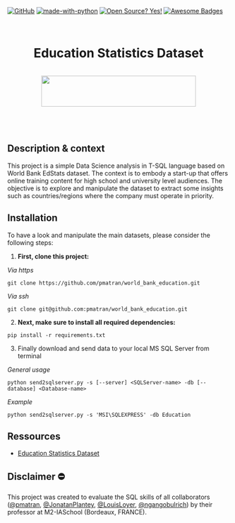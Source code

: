 

[![GitHub](https://badgen.net/badge/icon/github?icon=github&label)](https://github.com)
[![made-with-python](https://img.shields.io/badge/Made%20with-Python-1f425f.svg)](https://www.python.org/)
[![Open Source? Yes!](https://badgen.net/badge/Open%20Source%20%3F/Yes%21/blue?icon=github)](https://github.com/Naereen/badges/)
[![Awesome Badges](https://img.shields.io/badge/badges-awesome-green.svg)](https://github.com/Naereen/badges)


<br>
<H1 align="center">
	<b>Education Statistics Dataset</b>
	<br>
	<br>
	<img height="70" width="350" src="https://upload.wikimedia.org/wikipedia/commons/8/87/The_World_Bank_logo.svg">
</H1>
<br>
<br>


Description & context
-----------------------------------------------
This project is a simple Data Science analysis in T-SQL language based on World Bank EdStats dataset.
The context is to embody a start-up that offers online training content for high school and university level audiences.
The objective is to explore and manipulate the dataset to extract some insights such as countries/regions where the company must operate in priority.


Installation
------------------------------------------------
To have a look and manipulate the main datasets, please consider the following steps:

1. **First, clone this project:**

_Via https_
```shell
git clone https://github.com/pmatran/world_bank_education.git
```
_Via ssh_
```shell
git clone git@github.com:pmatran/world_bank_education.git
```

2. **Next, make sure to install all required dependencies:**

```shell
pip install -r requirements.txt
```

3. Finally download and send data to your local MS SQL Server from terminal

_General usage_
```shell
python send2sqlserver.py -s [--server] <SQLServer-name> -db [--database] <Database-name>
```

_Example_
```shell
python send2sqlserver.py -s 'MSI\SQLEXPRESS' -db Education
```


Ressources
-----------------------------------------------
+ [Education Statistics Dataset](https://datacatalog.worldbank.org/search/dataset/0038480)


Disclaimer :no_entry:
-----------------------------------------------
This project was created to evaluate the SQL skills of all collaborators ([@pmatran](https://github.com/pmatran), [@JonatanPlantey](https://github.com/JonatanPlantey), [@LouisLoyer](https://github.com/LouisLoyer), [@ngangobulrich](https://github.com/ngangobulrich)) by their professor at M2-IASchool (Bordeaux, FRANCE).